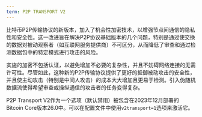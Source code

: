 ```yaml
---
term: P2P TRANSPORT V2
---
```


比特币P2P传输协议的新版本，加入了机会性加密技术，以增强节点间通信的隐私性和安全性。这一改进旨在解决P2P协议基础版本的几个问题，特别是通过使交换的数据对被动观察者（如互联网服务提供商）不可区分，从而降低了审查和通过检测数据包中的特定模式进行攻击的风险。

实施的加密不包括认证，以避免增加不必要的复杂性，并且不妨碍网络连接的无需许可性。尽管如此，这种新的P2P传输协议提供了更好的抵御被动攻击的安全性，并且使主动攻击（特别是中间人攻击）的成本大大增加且更易于检测。引入伪随机数据流使得希望审查或操纵通信的攻击者的任务变得复杂。

P2P Transport V2作为一个选项（默认禁用）被包含在2023年12月部署的Bitcoin Core版本26.0中。可以在配置文件中使用`v2transport=1`选项来激活它。